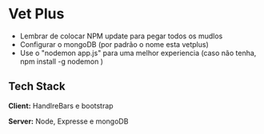 # Vet Plus 


 - Lembrar de colocar NPM update para pegar todos os mudlos
 - Configurar o mongoDB (por padrão o nome esta vetplus)
 - Use o "nodemon app.js" para uma melhor experiencia (caso não tenha, npm install -g nodemon )


## Tech Stack

**Client:** HandlreBars e bootstrap

**Server:** Node, Expresse e mongoDB
